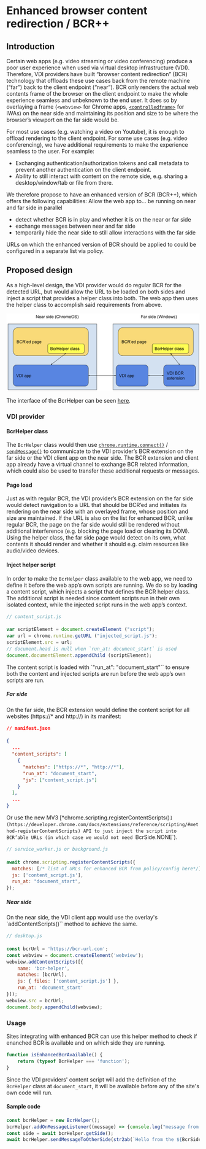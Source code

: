 # Enhanced browser content redirection / BCR++

## Introduction

Certain web apps (e.g. video streaming or video conferencing) produce a poor user experience when used via virtual desktop infrastructure (VDI). Therefore, VDI providers have built “browser content redirection” (BCR) technology that offloads these use cases back from the remote machine (“far”) back to the client endpoint (“near”). BCR only renders the actual web contents frame of the browser on the client endpoint to make the whole experience seamless and unbeknown to the end user. It does so by overlaying a frame (`<webview>` for Chrome apps, [`<controlledframe>`](https://github.com/WICG/controlled-frame) for IWAs) on the near side and maintaining its position and size to be where the browser’s viewport on the far side would be.

For most use cases (e.g. watching a video on Youtube), it is enough to offload rendering to the client endpoint. For some use cases (e.g. video conferencing), we have additional requirements to make the experience seamless to the user. For example:
* Exchanging authentication/authorization tokens and call metadata to prevent another authentication on the client endpoint.
* Ability to still interact with content on the remote side, e.g. sharing a desktop/window/tab or file from there.

We therefore propose to have an enhanced version of BCR (BCR++), which offers the following capabilities: Allow the web app to…
be running on near and far side in parallel
* detect whether BCR is in play and whether it is on the near or far side
* exchange messages between near and far side
* temporarily hide the near side to still allow interactions with the far side

URLs on which the enhanced version of BCR should be applied to could be configured in a separate list via policy.

## Proposed design
As a high-level design, the VDI provider would do regular BCR for the detected URL, but would allow the URL to be loaded on both sides and inject a script that provides a helper class into both. The web app then uses the helper class to accomplish said requirements from above.

![Design](images/design.png)

The interface of the BcrHelper can be seen [here](index.d.ts).

### VDI provider

#### BcrHelper class
The `BcrHelper` class would then use [`chrome.runtime.connect()`](https://developer.chrome.com/docs/extensions/reference/runtime/#method-connect) / [`sendMessage()`](https://developer.chrome.com/docs/extensions/reference/runtime/#method-sendMessage) to communicate to the VDI provider’s BCR extension on the far side or the VDI client app on the near side. The BCR extension and client app already have a virtual channel to exchange BCR related information, which could also be used to transfer these additional requests or messages.

#### Page load
Just as with regular BCR, the VDI provider’s BCR extension on the far side would detect navigation to a URL that should be BCR’ed and initiates its rendering on the near side with an overlayed frame, whose position and size are maintained.
If the URL is also on the list for enhanced BCR, unlike regular BCR, the page on the far side would still be rendered without additional interference (e.g. blocking the page load or clearing its DOM).
Using the helper class, the far side page would detect on its own, what contents it should render and whether it should e.g. claim resources like audio/video devices.

#### Inject helper script
In order to make the `BcrHelper` class available to the web app, we need to define it before the web app’s own scripts are running.
We do so by loading a content script, which injects a script that defines the BCR helper class. The additional script is needed since content scripts run in their own isolated context, while the injected script runs in the web app’s context.


```javascript
// content_script.js

var scriptElement = document.createElement ("script");
var url = chrome.runtime.getURL ("injected_script.js");
scriptElement.src = url;
// document.head is null when `run_at: document_start` is used
document.documentElement.appendChild (scriptElement);
```

The content script is loaded with `"run_at": "document_start"`` to ensure both the content and injected scripts are run before the web app’s own scripts are run.

##### Far side
On the far side, the BCR extension would define the content script for all websites (https://* and http://) in its manifest:

```json
// manifest.json

{
  ...
  "content_scripts": [
    {
      "matches": ["https://*", "http://*"],
      "run_at": "document_start",
      "js": ["content_script.js"]
    }
  ],
  ...
}
```

Or use the new MV3 [*chrome.scripting.registerContentScripts()`](https://developer.chrome.com/docs/extensions/reference/scripting/#method-registerContentScripts) API to just inject the script into BCR’able URLs (in which case we would not need `BcrSide.NONE`).

```javascript
// service_worker.js or background.js

await chrome.scripting.registerContentScripts({
  matches: [/* list of URLs for enhanced BCR from policy/config here*/],
  js: ['content_script.js'],
  run_at: "document_start",
});
```
##### Near side
On the near side, the VDI client app would use the overlay's `addContentScripts()`` method to achieve the same.

```javascript
// desktop.js

const bcrUrl = 'https://bcr-url.com';
const webview = document.createElement('webview');
webview.addContentScripts([{
    name: 'bcr-helper',
    matches: [bcrUrl],
    js: { files: ['content_script.js'] },
    run_at: 'document_start'
}]);
webview.src = bcrUrl;
document.body.appendChild(webview);
```

### Usage

Sites integrating with enhanced BCR can use this helper method to check if enanched BCR is available and on which side they are running.

```javascript
function isEnhancedBcrAvailable() {
    return (typeof BcrHelper === 'function');
}
```

Since the VDI providers' content script will add the definition of the `BcrHelper` class at `document_start`, it will be available before any of the site's own code will run.

#### Sample code
```javascript
const bcrHelper = new BcrHelper();
bcrHelper.addOnMessageListener((message) => {console.log("message from other side", ab2str(message));});
const side = await bcrHelper.getSide();
await bcrHelper.sendMessageToOtherSide(str2ab(`Hello from the ${BcrSide[side]} side`));
```
